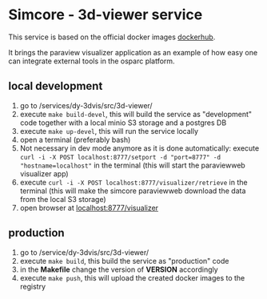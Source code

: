 # Simcore - 3d-viewer service

This service is based on the official docker images [dockerhub](https://hub.docker.com/r/kitware/paraviewweb/).

It brings the paraview visualizer application as an example of how easy one can integrate external tools in the osparc platform.

## local development

1. go to /services/dy-3dvis/src/3d-viewer/
2. execute `make build-devel`, this will build the service as "development" code together with a local minio S3 storage and a postgres DB
3. execute `make up-devel`, this will run the service locally
4. open a terminal (preferably bash)
5. Not necessary in dev mode anymore as it is done automatically: execute `curl -i -X POST localhost:8777/setport -d "port=8777" -d "hostname=localhost"` in the terminal (this will start the paraviewweb visualizer app)
6. execute `curl -i -X POST localhost:8777/visualizer/retrieve` in the terminal (this will make the simcore paraviewweb download the data from the local S3 storage)
7. open browser at [localhost:8777/visualizer](localhost:8777/visualizer)

## production

1. go to /service/dy-3dvis/src/3d-viewer/
2. execute `make build`, this build the service as "production" code
3. in the __Makefile__ change the version of __VERSION__ accordingly
4. execute `make push`, this will upload the created docker images to the registry
